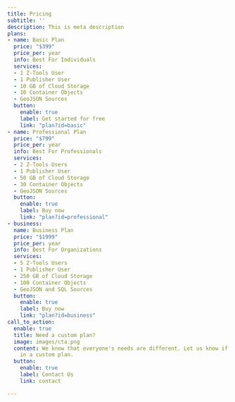 ```yaml
---
title: Pricing
subtitle: ''
description: This is meta description
plans:
- name: Basic Plan
  price: "$399"
  price_per: year
  info: Best For Individuals
  services:
  - 1 Z-Tools User
  - 1 Publisher User
  - 10 GB of Cloud Storage
  - 10 Container Objects
  - GeoJSON Sources
  button:
    enable: true
    label: Get started for free
    link: "plan?id=basic"
- name: Professional Plan
  price: "$799"
  price_per: year
  info: Best For Professionals
  services:
  - 2 Z-Tools Users
  - 1 Publisher User
  - 50 GB of Cloud Storage
  - 30 Container Objects
  - GeoJSON Sources
  button:
    enable: true
    label: Buy now
    link: "plan?id=professional"
- business: 
  name: Business Plan
  price: "$1999"
  price_per: year
  info: Best For Organizations
  services:
  - 5 Z-Tools Users
  - 1 Publisher User
  - 250 GB of Cloud Storage
  - 100 Container Objects
  - GeoJSON and SQL Sources
  button:
    enable: true
    label: Buy now
    link: "plan?id=business"
call_to_action:
  enable: true
  title: Need a custom plan?
  image: images/cta.png
  content: We know that everyone's needs are different. Let us know if you're interested
    in a custom plan.
  button:
    enable: true
    label: Contact Us
    link: contact

---
```

